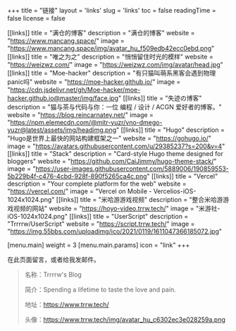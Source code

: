 +++
title = "链接"
layout = 'links'
slug = 'links'
toc = false
readingTime = false
license = false

[[links]]
title = "满仓的博客"
description = "满仓的博客"
website = "https://www.mancang.space/"
image = "https://www.mancang.space/img/avatar_hu_f509edb42ecc0ebd.png"
[[links]]
title = "唯之为之"
description = "悄悄留住时光的模样"
website = "https://weizwz.com/"
image = "https://weizwz.com/img/avatar/head.jpg"
[[links]]
title = "Moe-hacker"
description = "有只猫叫萌系黑客会遇到物理panic吗"
website = "https://moe-hacker.github.io/"
image = "https://cdn.jsdelivr.net/gh/Moe-hacker/moe-hacker.github.io@master/img/face.jpg"
[[links]]
title = "失迹の博客"
description = "猫与茶与代码与你：一位 编程 / 设计 / ACGN 爱好者的博客。"
website = "https://blog.reincarnatey.net/"
image = "https://npm.elemecdn.com/@mitr-yuzr/vno-dmego-yuzr@latest/assets/img/headimg.png"
[[links]]
title = "Hugo"
description = "Hugo是世界上最快的网站构建框架之一"
website = "https://gohugo.io/"
image = "https://avatars.githubusercontent.com/u/29385237?s=200&v=4"
[[links]]
title = "Stack"
description = "Card-style Hugo theme designed for bloggers"
website = "https://github.com/CaiJimmy/hugo-theme-stack/"
image = "https://user-images.githubusercontent.com/5889006/190859553-5b229b4f-c476-4cbd-928f-890f5265ca4c.png"
[[links]]
title = "Vercel"
description = "Your complete platform for the web"
website = "https://vercel.com/"
image = "Vercel on Mobile - Vercelios-iOS-1024x1024.png"
[[links]]
title = "米哈游游戏视频"
description = "整合米哈游游戏视频的网站"
website = "https://hoyo-video.trrw.tech/"
image = "米游社-iOS-1024x1024.png"
[[links]]
title = "UserScript"
description = "Trrrrw/UserScript"
website = "https://script.trrw.tech/"
image = "https://img.55bbs.com/uploadimg/ico/2021/0119/1611047366185072.jpg"

[menu.main]
weight = 3
[menu.main.params]
icon = "link"
+++

在此页面留言，或者给我发邮件。

> 名称：Trrrrw's Blog
> 
> 简介：Spending a lifetime to taste the love and pain.
> 
> 地址：https://www.trrw.tech/
> 
> 头像：https://www.trrw.tech/img/avatar_hu_c6302ec3e028259a.png

